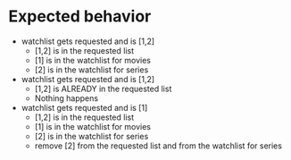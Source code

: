 # Expected behavior

- watchlist gets requested and is [1,2]
  - [1,2] is in the requested list
  - [1] is in the watchlist for movies
  - [2] is in the watchlist for series
- watchlist gets requested and is [1,2]
  - [1,2] is ALREADY in the requested list
  - Nothing happens
- watchlist gets requested and is [1]
  - [1,2] is in the requested list
  - [1] is in the watchlist for movies
  - [2] is in the watchlist for series
  - remove [2] from the requested list and from the watchlist for series
